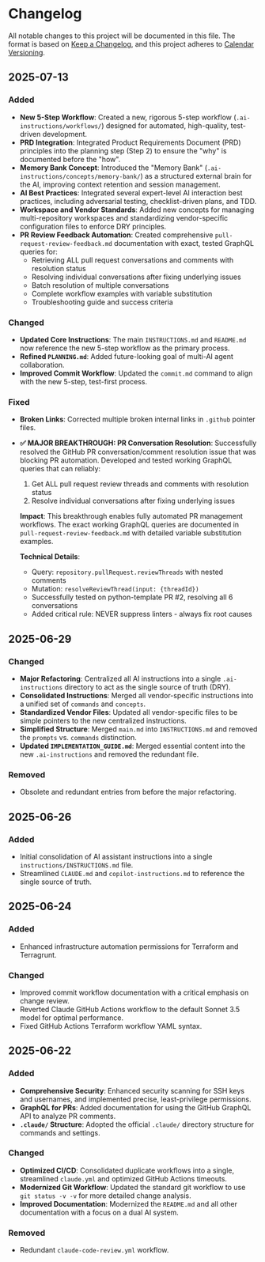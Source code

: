 # Changelog

<!-- markdownlint-disable MD024 -->

All notable changes to this project will be documented in this file.
The format is based on [Keep a Changelog](https://keepachangelog.com/en/1.0.0/),
and this project adheres to [Calendar Versioning](https://calver.org/).

## 2025-07-13

### Added

- **New 5-Step Workflow**: Created a new, rigorous 5-step workflow
  (`.ai-instructions/workflows/`) designed for automated, high-quality,
  test-driven development.
- **PRD Integration**: Integrated Product Requirements Document (PRD) principles
  into the planning step (Step 2) to ensure the "why" is documented before the
  "how".
- **Memory Bank Concept**: Introduced the "Memory Bank" (`.ai-instructions/concepts/memory-bank/`) as a structured external brain for the AI, improving
  context retention and session management.
- **AI Best Practices**: Integrated several expert-level AI interaction best practices, including adversarial testing, checklist-driven plans, and TDD.
- **Workspace and Vendor Standards**: Added new concepts for managing multi-repository workspaces and standardizing vendor-specific configuration files to
  enforce DRY principles.
- **PR Review Feedback Automation**: Created comprehensive `pull-request-review-feedback.md` documentation with exact, tested GraphQL queries for:
  - Retrieving ALL pull request conversations and comments with resolution status
  - Resolving individual conversations after fixing underlying issues  
  - Batch resolution of multiple conversations
  - Complete workflow examples with variable substitution
  - Troubleshooting guide and success criteria

### Changed

- **Updated Core Instructions**: The main `INSTRUCTIONS.md` and `README.md` now
  reference the new 5-step workflow as the primary process.
- **Refined `PLANNING.md`**: Added future-looking goal of multi-AI agent
  collaboration.
- **Improved Commit Workflow**: Updated the `commit.md` command to align with
  the new 5-step, test-first process.

### Fixed

- **Broken Links**: Corrected multiple broken internal links in `.github`
  pointer files.
- **✅ MAJOR BREAKTHROUGH: PR Conversation Resolution**: Successfully resolved the GitHub PR conversation/comment resolution issue that was blocking PR automation.
  Developed and tested working GraphQL queries that can reliably:
  1. Get ALL pull request review threads and comments with resolution status
  2. Resolve individual conversations after fixing underlying issues

  **Impact**: This breakthrough enables fully automated PR management workflows. The exact working GraphQL queries are documented in
  `pull-request-review-feedback.md` with detailed variable substitution examples.

  **Technical Details**:
  - Query: `repository.pullRequest.reviewThreads` with nested comments
  - Mutation: `resolveReviewThread(input: {threadId})`
  - Successfully tested on python-template PR #2, resolving all 6 conversations
  - Added critical rule: NEVER suppress linters - always fix root causes

## 2025-06-29

### Changed

- **Major Refactoring**: Centralized all AI instructions into a single
  `.ai-instructions` directory to act as the single source of truth (DRY).
- **Consolidated Instructions**: Merged all vendor-specific instructions into a
  unified set of `commands` and `concepts`.
- **Standardized Vendor Files**: Updated all vendor-specific files to be simple
  pointers to the new centralized instructions.
- **Simplified Structure**: Merged `main.md` into `INSTRUCTIONS.md` and removed
  the `prompts` vs. `commands` distinction.
- **Updated `IMPLEMENTATION_GUIDE.md`**: Merged essential content into the new
  `.ai-instructions` and removed the redundant file.

### Removed

- Obsolete and redundant entries from before the major refactoring.

## 2025-06-26

### Added

- Initial consolidation of AI assistant instructions into a single
  `instructions/INSTRUCTIONS.md` file.
- Streamlined `CLAUDE.md` and `copilot-instructions.md` to reference the single
  source of truth.

## 2025-06-24

### Added

- Enhanced infrastructure automation permissions for Terraform and Terragrunt.

### Changed

- Improved commit workflow documentation with a critical emphasis on change
  review.
- Reverted Claude GitHub Actions workflow to the default Sonnet 3.5 model for
  optimal performance.
- Fixed GitHub Actions Terraform workflow YAML syntax.

## 2025-06-22

### Added

- **Comprehensive Security**: Enhanced security scanning for SSH keys and
  usernames, and implemented precise, least-privilege permissions.
- **GraphQL for PRs**: Added documentation for using the GitHub GraphQL API to
  analyze PR comments.
- **`.claude/` Structure**: Adopted the official `.claude/` directory structure
  for commands and settings.

### Changed

- **Optimized CI/CD**: Consolidated duplicate workflows into a single,
  streamlined `claude.yml` and optimized GitHub Actions timeouts.
- **Modernized Git Workflow**: Updated the standard git workflow to use
  `git status -v -v` for more detailed change analysis.
- **Improved Documentation**: Modernized the `README.md` and all other
  documentation with a focus on a dual AI system.

### Removed

- Redundant `claude-code-review.yml` workflow.
